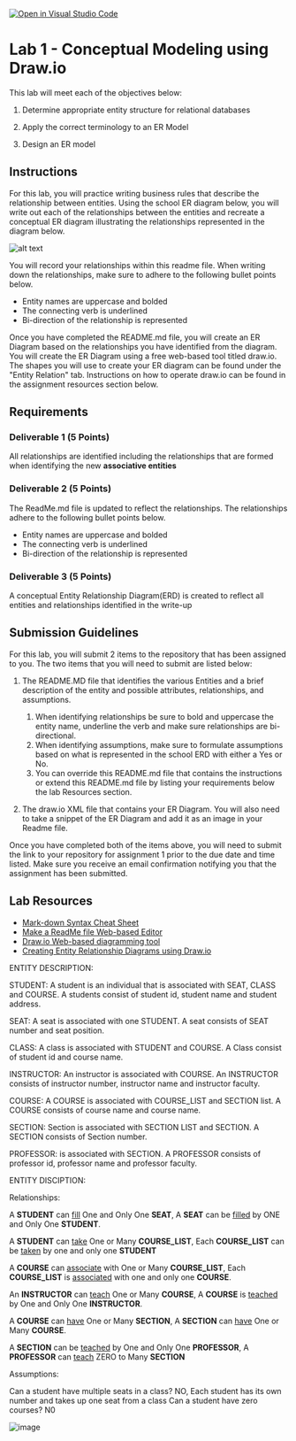 [![Open in Visual Studio Code](https://classroom.github.com/assets/open-in-vscode-c66648af7eb3fe8bc4f294546bfd86ef473780cde1dea487d3c4ff354943c9ae.svg)](https://classroom.github.com/online_ide?assignment_repo_id=9257888&assignment_repo_type=AssignmentRepo)
# Lab 1 - Conceptual Modeling using Draw.io
This lab will meet each of the objectives below:
1. Determine appropriate entity structure for relational databases

2. Apply the correct terminology to an ER Model

3. Design an ER model

## Instructions
For this lab, you will practice writing business rules that describe the relationship between entities.  Using the school ER diagram below, you will write out each of the relationships between the entities and recreate a conceptual ER diagram illustrating the relationships represented in the diagram below.

![alt text](https://instructorc.github.io/site/home/images/school_ERD.PNG)

You will record your relationships within this readme file.  When writing down the relationships, make sure to adhere to the following bullet points below.
- Entity names are uppercase and bolded
- The connecting verb is underlined
- Bi-direction of the relationship is represented


Once you have completed the README.md file, you will create an ER Diagram based on the relationships you have identified from the diagram. You will create the ER Diagram using a free web-based tool titled draw.io.  The shapes you will use to create your ER diagram can be found under the "Entity Relation" tab.  Instructions on how to operate draw.io can be found in the assignment resources section below.

## Requirements

### Deliverable 1 (5 Points)
All relationships are identified including the relationships that are formed when identifying the new **associative entities**


### Deliverable 2 (5 Points)
The ReadMe.md file is updated to reflect the relationships. The relationships adhere to the following bullet points below.
- Entity names are uppercase and bolded
- The connecting verb is underlined
- Bi-direction of the relationship is represented


### Deliverable 3 (5 Points)
A conceptual Entity Relationship Diagram(ERD) is created to reflect all entities and relationships identified in the write-up

## Submission Guidelines

For this lab, you will submit 2 items to the repository that has been assigned to you.  The two items that you will need to submit are listed below: 
1. The README.MD file that identifies the various Entities and a brief description of the entity and possible attributes, relationships, and assumptions. 
   1. When identifying relationships be sure to bold and uppercase the entity name, underline the verb and make sure relationships are bi-directional. 
   2. When identifying assumptions, make sure to formulate assumptions based on what is represented in the school ERD with either a Yes or No. 
   3. You can override this README.md file that contains the instructions or extend this README.md file by listing your requirements below the lab Resources section.

2. The draw.io XML file that contains your ER Diagram.  You will also need to take a snippet of the ER Diagram and add it as an image in your Readme file.

Once you have completed both of the items above, you will need to submit the link to your repository for assignment 1 prior to the due date and time listed.  Make sure you receive an email confirmation notifying you that the assignment has been submitted.


## Lab Resources
- [Mark-down Syntax Cheat Sheet](https://enterprise.github.com/downloads/en/markdown-cheatsheet.pdf)
- [Make a ReadMe file Web-based Editor](https://www.makeareadme.com/)
- [Draw.io Web-based diagramming tool](https://app.diagrams.net/)
- [Creating Entity Relationship Diagrams using Draw.io](https://www.youtube.com/watch?v=lAtCySGDD48)

ENTITY DESCRIPTION:

STUDENT: A student is an individual that is associated with SEAT, CLASS and COURSE. A students consist of student id, student name and student address.

SEAT: A seat is associated with one STUDENT. A seat consists of SEAT number and seat position.

CLASS: A class is associated with STUDENT and COURSE. A Class consist of student id and course name.

INSTRUCTOR: An instructor is associated with COURSE. An INSTRUCTOR consists of instructor number, instructor name and instructor faculty.

COURSE: A COURSE is associated with COURSE_LIST and SECTION list. A COURSE consists of course name and course name.

SECTION: Section is associated with SECTION LIST  and SECTION. A SECTION consists of Section number.

PROFESSOR: is associated with SECTION. A PROFESSOR consists of professor id, professor name and professor faculty.


ENTITY DISCIPTION:


Relationships:

A __STUDENT__ can <ins>fill</ins> One and Only One __SEAT__, A __SEAT__ can be <ins>filled</ins> by ONE and Only One __STUDENT__.

A __STUDENT__ can <ins>take</ins> One or Many __COURSE_LIST__, Each __COURSE_LIST__ can be <ins>taken</ins> by one and only one __STUDENT__

A __COURSE__ can <ins>associate</ins> with One or Many __COURSE_LIST__, Each __COURSE_LIST__ is <ins>associated</ins> with one and only one __COURSE__.

An __INSTRUCTOR__ can <ins>teach</ins> One or Many __COURSE__, A __COURSE__ is  <ins>teached</ins> by One and Only One __INSTRUCTOR__.

A __COURSE__ can <ins>have</ins> One or Many __SECTION__, A __SECTION__ can <ins>have</ins> One or Many __COURSE__.

A __SECTION__ can be <ins>teached</ins> by One and Only One __PROFESSOR__, A __PROFESSOR__ can <ins>teach</ins> ZERO to Many __SECTION__




 Assumptions:
 
Can a student have multiple seats in a class? NO, Each student has its own number and takes up one seat from a class
Can a student have zero courses? N0




![image](https://user-images.githubusercontent.com/117416929/201451976-4937d80d-8b97-48de-8f36-4aa95bc1d5c5.png)


